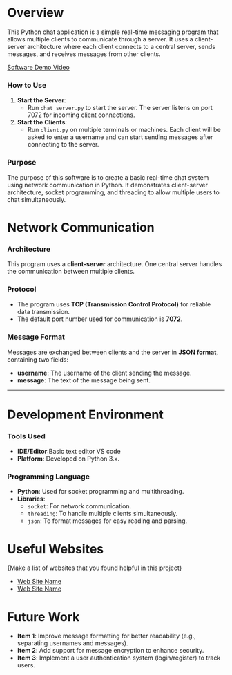 # Overview

This Python chat application is a simple real-time messaging program that allows multiple clients to communicate through a server. It uses a client-server architecture where each client connects to a central server, sends messages, and receives messages from other clients.

[Software Demo Video](http://youtube.link.goes.here)

### How to Use

1. **Start the Server**:
   - Run `chat_server.py` to start the server. The server listens on port 7072 for incoming client connections.
2. **Start the Clients**:
   - Run `client.py` on multiple terminals or machines. Each client will be asked to enter a username and can start sending messages after connecting to the server.

### Purpose

The purpose of this software is to create a basic real-time chat system using network communication in Python. It demonstrates client-server architecture, socket programming, and threading to allow multiple users to chat simultaneously.

# Network Communication

### Architecture

This program uses a **client-server** architecture. One central server handles the communication between multiple clients.

### Protocol

- The program uses **TCP (Transmission Control Protocol)** for reliable data transmission.
- The default port number used for communication is **7072**.

### Message Format

Messages are exchanged between clients and the server in **JSON format**, containing two fields:

- **username**: The username of the client sending the message.
- **message**: The text of the message being sent.

---

# Development Environment

### Tools Used

- **IDE/Editor**:Basic text editor VS code
- **Platform**: Developed on Python 3.x.

### Programming Language

- **Python**: Used for socket programming and multithreading.
- **Libraries**:
  - `socket`: For network communication.
  - `threading`: To handle multiple clients simultaneously.
  - `json`: To format messages for easy reading and parsing.

# Useful Websites

{Make a list of websites that you found helpful in this project}

- [Web Site Name](http://url.link.goes.here)
- [Web Site Name](http://url.link.goes.here)

# Future Work

- **Item 1**: Improve message formatting for better readability (e.g., separating usernames and messages).
- **Item 2**: Add support for message encryption to enhance security.
- **Item 3**: Implement a user authentication system (login/register) to track users.
